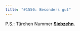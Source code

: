 ```yaml
---
title: "#1550: Besonders gut"
---
```


P.S.: Türchen Nummer <a href="http://www.fonflatter.de/advent09"><strong>Siebzehn</strong></a>.

